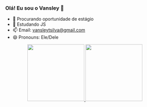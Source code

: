 ### Olá! Eu sou o Vansley 👋

- 🔭 Procurando oportunidade de estágio
- 🌱 Estudando JS
- 📫 Email: vansleytsilva@gmail.com
- 😄 Pronouns: Ele/Dele

<div align="center">
  <a href="https://github.com/Vansley">
  <img height="180em" src="https://github-readme-stats.vercel.app/api?username=Vansley&show_icons=true&theme=dark&include_all_commits=true&count_private=true"/>
  <img height="180em" src="https://github-readme-stats.vercel.app/api/top-langs/?username=Vansley&layout=compact&langs_count=7&theme=dark"/>
</div>
  
  ##
  
  
